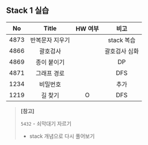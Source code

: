 ## Stack 1 실습

|  No  |      Title      | HW 여부 |     비고      |
| :--: | :-------------: | :-----: | :-----------: |
| 4873 | 반복문자 지우기 |         |  stack 복습   |
| 4866 |    괄호검사     |         | 괄호검사 심화 |
| 4869 |   종이 붙이기   |         |      DP       |
| 4871 |   그래프 경로   |         |      DFS      |
| 1234 |    비밀번호     |         |     추가      |
| 1219 |     길 찾기     |    O    |      DFS      |

> **[참고]**
>
> `5432` - 쇠막대기 자르기
>
> - stack 개념으로 다시 풀어보기
